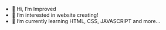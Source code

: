 - 👋 Hi, I’m Improved
- 👀 I’m interested in website creating!
- 🌱 I’m currently learning HTML, CSS, JAVASCRIPT and more...
